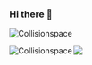 ### Hi there 👋

<!--
**collisionspace/collisionspace** is a ✨ _special_ ✨ repository because its `README.md` (this file) appears on your GitHub profile.

Here are some ideas to get you started:

- 🔭 I’m currently working on ...
- 🌱 I’m currently learning ...
- 👯 I’m looking to collaborate on ...
- 🤔 I’m looking for help with ...
- 💬 Ask me about ...
- 📫 How to reach me: ...
- 😄 Pronouns: ...
- ⚡ Fun fact: ...
-->

<p>
	<img align="center" src="https://github-readme-stats.vercel.app/api/top-langs/?username=Collisionspace&theme=chartreuse-dark" alt="Collisionspace"/>
</p>
<p>
	<img align="left" src="https://github-readme-stats.vercel.app/api?username=Collisionspace&show_icons=true&locale=en&count_private=true &hide_border=false&theme=chartreuse-dark" alt="Collisionspace" />
</p>
	<img align="center" src = "https://github-readme-streak-stats.herokuapp.com?user=Collisionspace&hide_border=true&theme=chartreuse-dark" />
</p>
